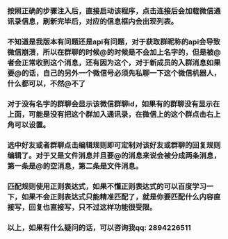 ### 按照正确的步骤注入后，直接启动该程序，点击连接后会加载微信通讯录信息，刷新完毕后，对应的信息框内会出现列表。

### 不知道是我版本有问题还是api有问题，对于获取群昵称的api会导致微信崩溃，所以在群聊的时候@的时候是不会加上名字的，但是被@者会正常收到这个消息，还有因为这个，对于新成员的入群消息如果要@的话，自己的另外一个微信号必须先私聊一下这个微信机器人，什么都可以，不然@不了

### 对于没有名字的群聊会显示该微信群聊id，如果有的群聊没有显示在上面，可能是没有把这个群加入通讯录，在微信上的这个群点击右上角可以设置。

### 选中好友或者群聊点击编辑规则即可定制对该好友或群聊的回复规则编辑了。对于又是文件消息并且要@的消息来说会被分成两条消息，第一条是@的空消息，第二条是文件消息。

### 匹配规则使用正则表达式，如果不懂正则表达式的可以百度学习一下，如果不会正则表达式只能精准匹配了，就是你要匹配什么内容直接写，回复也直接写，只不过这样功能很受限。

### 以上，如果有什么疑问的话，可以咨询我qq: 2894226511
